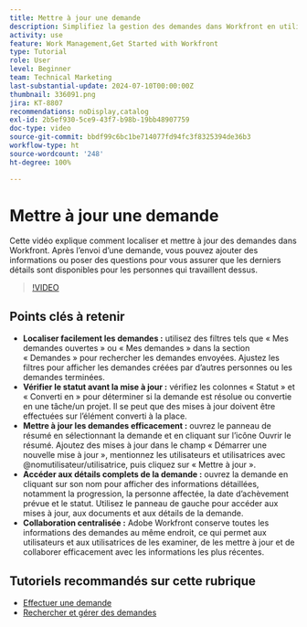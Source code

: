 ```yaml
---
title: Mettre à jour une demande
description: Simplifiez la gestion des demandes dans Workfront en utilisant des filtres pour localiser les demandes, en mettant à jour efficacement les statuts et les détails, en accédant à des informations complètes et en favorisant une collaboration centralisée pour des workflows rationalisés.
activity: use
feature: Work Management,Get Started with Workfront
type: Tutorial
role: User
level: Beginner
team: Technical Marketing
last-substantial-update: 2024-07-10T00:00:00Z
thumbnail: 336091.png
jira: KT-8807
recommendations: noDisplay,catalog
exl-id: 2b5ef930-5ce9-43f7-b98b-19bb48907759
doc-type: video
source-git-commit: bbdf99c6bc1be714077fd94fc3f8325394de36b3
workflow-type: ht
source-wordcount: '248'
ht-degree: 100%

---
```


# Mettre à jour une demande

Cette vidéo explique comment localiser et mettre à jour des demandes dans Workfront. Après l’envoi d’une demande, vous pouvez ajouter des informations ou poser des questions pour vous assurer que les derniers détails sont disponibles pour les personnes qui travaillent dessus.

>[!VIDEO](https://video.tv.adobe.com/v/336091/?quality=12&learn=on&enablevpops=1)

## Points clés à retenir

* **Localiser facilement les demandes :** utilisez des filtres tels que « Mes demandes ouvertes » ou « Mes demandes » dans la section « Demandes » pour rechercher les demandes envoyées. Ajustez les filtres pour afficher les demandes créées par d’autres personnes ou les demandes terminées.
* **Vérifier le statut avant la mise à jour :** vérifiez les colonnes « Statut » et « Converti en » pour déterminer si la demande est résolue ou convertie en une tâche/un projet. Il se peut que des mises à jour doivent être effectuées sur l’élément converti à la place.
* **Mettre à jour les demandes efficacement :** ouvrez le panneau de résumé en sélectionnant la demande et en cliquant sur l’icône Ouvrir le résumé. Ajoutez des mises à jour dans le champ « Démarrer une nouvelle mise à jour », mentionnez les utilisateurs et utilisatrices avec @nomutilisateur/utilisatrice, puis cliquez sur « Mettre à jour ».
* **Accéder aux détails complets de la demande :** ouvrez la demande en cliquant sur son nom pour afficher des informations détaillées, notamment la progression, la personne affectée, la date d’achèvement prévue et le statut. Utilisez le panneau de gauche pour accéder aux mises à jour, aux documents et aux détails de la demande.
* **Collaboration centralisée :** Adobe Workfront conserve toutes les informations des demandes au même endroit, ce qui permet aux utilisateurs et aux utilisatrices de les examiner, de les mettre à jour et de collaborer efficacement avec les informations les plus récentes.


## Tutoriels recommandés sur cette rubrique

* [Effectuer une demande](/help/manage-work/issues-requests/make-a-request.md)
* [Rechercher et gérer des demandes](/help/manage-work/issues-requests/find-requests.md)
